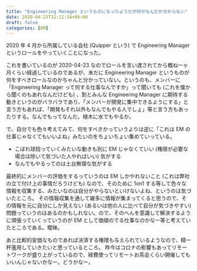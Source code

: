 ```yaml
---
title: "Engineering Manager というものになったようだが何がなんだか分からない"
date: 2020-04-23T12:21:34+09:00
draft: false
categories: [EM]
---
```


2020 年 4 月から所属している会社 (Quipper という) で Engineering Manager というロールをやっていくことになった。

これを書いているのが 2020-04-23 なのでロールを言い渡されてから概ね一ヶ月くらい経過しているのであるが、未だに Engineering Manager というものが何をすべきロールなのかちゃんと分かっていない。というのも、メンバーに「Engineering Manager って何する仕事なんですか」って聞いても (これを僕から聞くのもあれなんだけども) 、割とみんな Engineering Manager に期待する動きというのがバラバラであり、「メンバーが開発に集中できるようにする」と言う方もあれば、「開発もそれ以外もなんでもやる人でしょ」等と言う方もあったりする。なんでもってなんだ。植木に水でもやるか。

で、自分でも色々考えてみて、何をすべきかっていうよりは逆に「これは EM の仕事じゃなくてもいいよね」みたいのをちょいちょい集めていっている。

- こぼれ球拾っていくみたいな動きも別に EM じゃなくていい (権限が必要な場合は除いて気づいた人やればいい) 気がする
- なんでもやるってのは土台無理な気がする

最終的にメンバーの評価をするっていうのは EM しかやれないこと (これは弊社の立て付け上の事情だろうけども) なので、そのために 1on1 する等して色々な情報を収集する、みたいなのは自分がやらないといけないよね、というのは気づいたところ。
その情報収集を通して雑多に情報が集まってくると思うので、その情報を元に自分にしか見えない (あるいは他の人に比べて自分が気づきやすい) 問題っていうのはあるのかもしれない。ので、そのへんを意識して解決するように頑張っていくっていうのが EM として価値のでる仕事なのかなー等と考えていたところである。曖昧。

あと比較的安価なものであれば決済する権限も与えられているようなので、精一杯濫用していきたいと思っているところ。
昨今はコロナの影響もあってリモートワークが盛り上がっているので、経費使ってリモートお茶会くらい開催してもいいんじゃないかなー。どうかなー。
